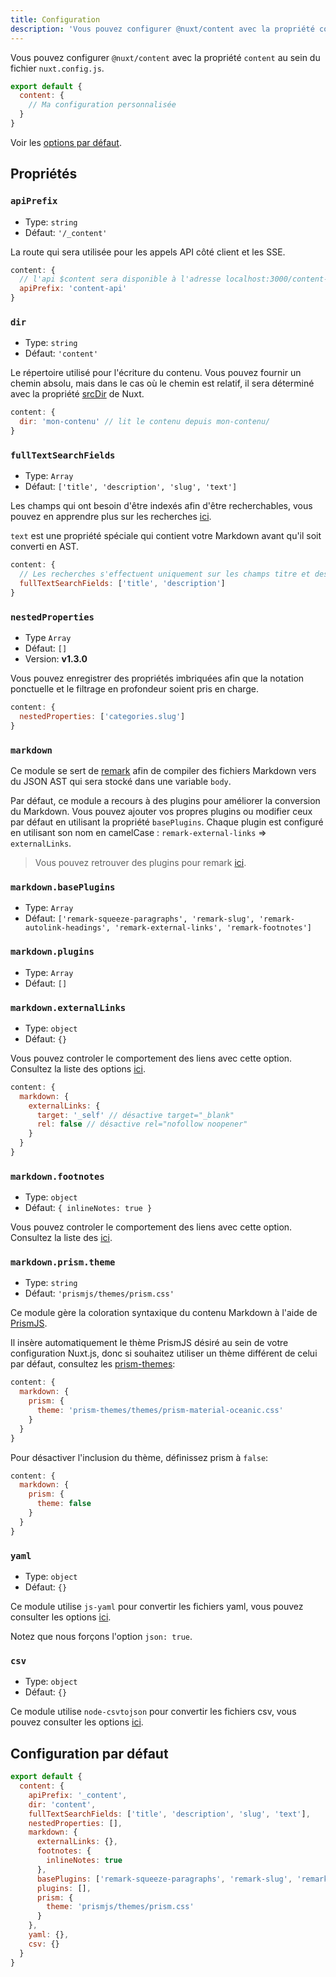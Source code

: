 ```yaml
---
title: Configuration
description: 'Vous pouvez configurer @nuxt/content avec la propriété content au sein du fichier nuxt.config.js'
---
```


Vous pouvez configurer `@nuxt/content` avec la propriété `content` au sein du fichier `nuxt.config.js`.

```js [nuxt.config.js]
export default {
  content: {
    // Ma configuration personnalisée
  }
}
```

Voir les [options par défaut](#configuration-par-défaut).

## Propriétés

### `apiPrefix`

- Type: `string`
- Défaut: `'/_content'`

La route qui sera utilisée pour les appels API côté client et les SSE.

```js [nuxt.config.js]
content: {
  // l'api $content sera disponible à l'adresse localhost:3000/content-api
  apiPrefix: 'content-api'
}
```

### `dir`

- Type: `string`
- Défaut: `'content'`

Le répertoire utilisé pour l'écriture du contenu. Vous pouvez fournir un chemin absolu, mais dans le cas où le chemin est relatif, il sera déterminé avec la propriété [srcDir](https://v2.nuxt.com/docs/configuration-glossary/configuration-srcdir) de Nuxt.

```js [nuxt.config.js]
content: {
  dir: 'mon-contenu' // lit le contenu depuis mon-contenu/
}
```

### `fullTextSearchFields`

- Type: `Array`
- Défaut: `['title', 'description', 'slug', 'text']`

Les champs qui ont besoin d'être indexés afin d'être recherchables, vous pouvez en apprendre plus sur les recherches [ici](/fr/v1/getting-started/fetching#searchfield-value).

`text` est une propriété spéciale qui contient votre Markdown avant qu'il soit converti en AST.

```js [nuxt.config.js]
content: {
  // Les recherches s'effectuent uniquement sur les champs titre et description
  fullTextSearchFields: ['title', 'description']
}
```

### `nestedProperties`

- Type `Array`
- Défaut: `[]`
- Version: **v1.3.0**

Vous pouvez enregistrer des propriétés imbriquées afin que la notation ponctuelle et le filtrage en profondeur soient pris en charge.

```js [nuxt.config.js]
content: {
  nestedProperties: ['categories.slug']
}
```

### `markdown`

Ce module se sert de [remark](https://github.com/remarkjs/remark) afin de compiler des fichiers Markdown vers du JSON AST qui sera stocké dans une variable `body`.

Par défaut, ce module a recours à des plugins pour améliorer la conversion du Markdown. Vous pouvez ajouter vos propres plugins ou modifier ceux par défaut en utilisant la propriété `basePlugins`. Chaque plugin est configuré en utilisant son nom en camelCase : `remark-external-links` => `externalLinks`.

> Vous pouvez retrouver des plugins pour remark [ici](https://github.com/remarkjs/remark/blob/main/doc/plugins.md#list-of-plugins).

### `markdown.basePlugins`

- Type: `Array`
- Défaut: `['remark-squeeze-paragraphs', 'remark-slug', 'remark-autolink-headings', 'remark-external-links', 'remark-footnotes']`

### `markdown.plugins`

- Type: `Array`
- Défaut: `[]`

### `markdown.externalLinks`

- Type: `object`
- Défaut: `{}`

Vous pouvez controler le comportement des liens avec cette option. Consultez la liste des options [ici](https://github.com/remarkjs/remark-external-links#api).

```js [nuxt.config.js]
content: {
  markdown: {
    externalLinks: {
      target: '_self' // désactive target="_blank"
      rel: false // désactive rel="nofollow noopener"
    }
  }
}
```

### `markdown.footnotes`

- Type: `object`
- Défaut: `{ inlineNotes: true }`

Vous pouvez controler le comportement des liens avec cette option. Consultez la liste des [ici](https://github.com/remarkjs/remark-footnotes#remarkusefootnotes-options).

### `markdown.prism.theme`

- Type: `string`
- Défaut: `'prismjs/themes/prism.css'`

Ce module gère la coloration syntaxique du contenu Markdown à l'aide de [PrismJS](https://prismjs.com).

Il insère automatiquement le thème PrismJS désiré au sein de votre configuration Nuxt.js, donc si souhaitez utiliser un thème différent de celui par défaut, consultez les [prism-themes](https://github.com/PrismJS/prism-themes):

```js [nuxt.config.js]
content: {
  markdown: {
    prism: {
      theme: 'prism-themes/themes/prism-material-oceanic.css'
    }
  }
}
```

Pour désactiver l'inclusion du thème, définissez prism à `false`:

```js [nuxt.config.js]
content: {
  markdown: {
    prism: {
      theme: false
    }
  }
}
```

### `yaml`

- Type: `object`
- Défaut: `{}`

Ce module utilise `js-yaml` pour convertir les fichiers yaml, vous pouvez consulter les options [ici](https://github.com/nodeca/js-yaml#api).

Notez que nous forçons l'option `json: true`.

### `csv`

- Type: `object`
- Défaut: `{}`

Ce module utilise `node-csvtojson` pour convertir les fichiers csv, vous pouvez consulter les options [ici](https://github.com/Keyang/node-csvtojson#parameters).

## Configuration par défaut

```js [nuxt.config.js]
export default {
  content: {
    apiPrefix: '_content',
    dir: 'content',
    fullTextSearchFields: ['title', 'description', 'slug', 'text'],
    nestedProperties: [],
    markdown: {
      externalLinks: {},
      footnotes: {
        inlineNotes: true
      },
      basePlugins: ['remark-squeeze-paragraphs', 'remark-slug', 'remark-autolink-headings', 'remark-external-links', 'remark-footnotes'],
      plugins: [],
      prism: {
        theme: 'prismjs/themes/prism.css'
      }
    },
    yaml: {},
    csv: {}
  }
}
```
